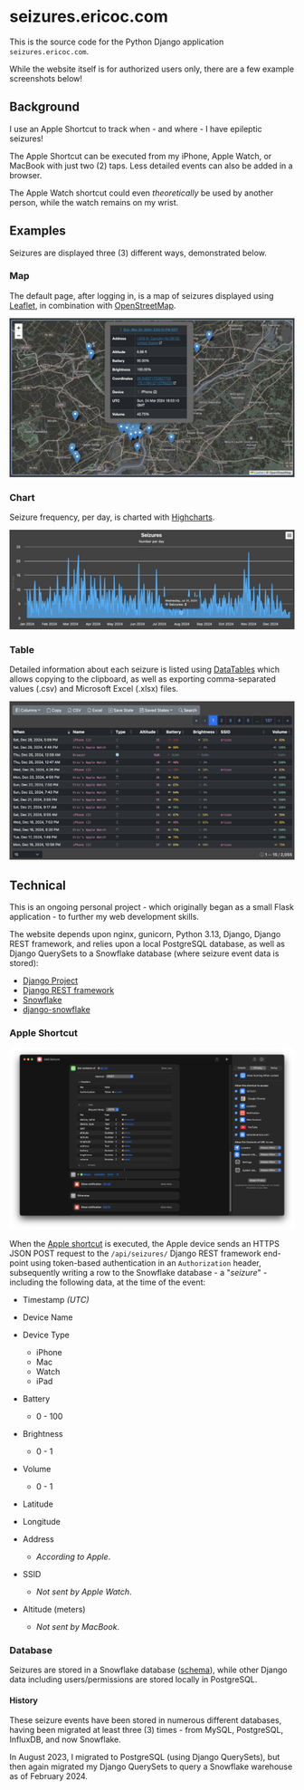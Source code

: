 # seizures.ericoc.com

This is the source code for the Python Django application `seizures.ericoc.com`.

While the website itself is for authorized users only, there are a few example
screenshots below!

## Background

I use an Apple Shortcut to track when - and where - I have epileptic seizures!

The Apple Shortcut can be executed from my iPhone, Apple Watch, or MacBook
with just two (2) taps. Less detailed events can also be added in a browser.

The Apple Watch shortcut could even _theoretically_ be used by another person,
while the watch remains on my wrist.

## Examples

Seizures are displayed three (3) different ways, demonstrated below.

### Map

The default page, after logging in, is a map of seizures displayed using
[Leaflet](https://leafletjs.com/), in combination with
[OpenStreetMap](https://www.openstreetmap.org/).

![Leaflet 2024](apps/core/static/images/leaflet_2024.png)

### Chart

Seizure frequency, per day, is charted with
[Highcharts](https://www.highcharts.com/).

![Highcharts 2024](apps/core/static/images/highcharts_2024.png)

### Table

Detailed information about each seizure is listed using
[DataTables](https://datatables.net/) which allows copying to the clipboard,
as well as exporting comma-separated values (.csv) and Microsoft Excel (.xlsx)
files.

![DataTables 2024](apps/core/static/images/datatables_2024.png)

## Technical

This is an ongoing personal project - which originally began as a small Flask
application - to further my web development skills.

The website depends upon nginx, gunicorn, Python 3.13, Django,
Django REST framework, and relies upon a local PostgreSQL database, as well as
Django QuerySets to a Snowflake database (where seizure event data is stored):

- [Django Project](https://www.djangoproject.com/)
- [Django REST framework](https://www.django-rest-framework.org/)
- [Snowflake](https://www.snowflake.com/)
- [django-snowflake](https://pypi.org/project/django-snowflake/)

### Apple Shortcut

![Apple Shortcut](apps/core/static/images/shortcut_2024.png)

When the [Apple shortcut](Add_Seizure.shortcut) is executed, the Apple device
sends an HTTPS JSON POST request to the `/api/seizures/` Django REST framework
end-point using token-based authentication in an `Authorization` header,
subsequently writing a row to the Snowflake database - a "_seizure_" -
including the following data, at the time of the event:

- Timestamp _(UTC)_
- Device Name
- Device Type
  - iPhone
  - Mac
  - Watch
  - iPad
- Battery
  - 0 - 100
- Brightness
  - 0 - 1
- Volume
  - 0 - 1
- Latitude
- Longitude


- Address
    - _According to Apple_.
- SSID
  - _Not sent by Apple Watch_.
- Altitude (meters)
  - _Not sent by MacBook_.

### Database

Seizures are stored in a Snowflake database ([schema](seizures.sql)), while
other Django data including users/permissions are stored locally in PostgreSQL.

#### History

These seizure events have been stored in numerous different databases, having
been migrated at least three (3) times - from MySQL, PostgreSQL, InfluxDB, and
now Snowflake.

In August 2023, I migrated to PostgreSQL (using Django QuerySets), but then
again migrated my Django QuerySets to query a Snowflake warehouse as of
February 2024.

